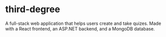 # third-degree
A full-stack web application that helps users create and take quizes. Made with a React frontend, an ASP.NET backend, and a MongoDB database.
